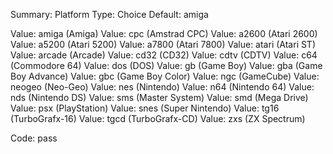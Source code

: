 Summary: Platform
Type: Choice
Default: amiga

Value: amiga (Amiga)
Value: cpc (Amstrad CPC)
Value: a2600 (Atari 2600)
Value: a5200 (Atari 5200)
Value: a7800 (Atari 7800)
Value: atari (Atari ST)
Value: arcade (Arcade)
Value: cd32 (CD32)
Value: cdtv (CDTV)
Value: c64 (Commodore 64)
Value: dos (DOS)
Value: gb (Game Boy)
Value: gba (Game Boy Advance)
Value: gbc (Game Boy Color)
Value: ngc (GameCube)
Value: neogeo (Neo-Geo)
Value: nes (Nintendo)
Value: n64 (Nintendo 64)
Value: nds (Nintendo DS)
Value: sms (Master System)
Value: smd (Mega Drive)
Value: psx (PlayStation)
Value: snes (Super Nintendo)
Value: tg16 (TurboGrafx-16)
Value: tgcd (TurboGrafx-CD)
Value: zxs (ZX Spectrum)

Code:
    pass
